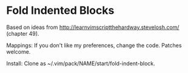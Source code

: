 Fold Indented Blocks
====

Based on ideas from http://learnvimscriptthehardway.stevelosh.com/ (chapter 49).

Mappings:  If you don't like my preferences, change the code.  Patches welcome.

Install:  Clone as ~/.vim/pack/NAME/start/fold-indent-block.
